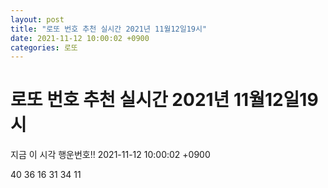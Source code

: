 ```yaml
---
layout: post
title: "로또 번호 추천 실시간 2021년 11월12일19시"
date: 2021-11-12 10:00:02 +0900
categories: 로또
---
```


# 로또 번호 추천 실시간 2021년 11월12일19시

지금 이 시각 행운번호!! 2021-11-12 10:00:02 +0900

 40  36  16  31  34  11 

